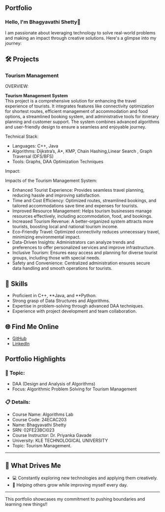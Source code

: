 ## Portfolio

### Hello, I'm Bhagyavathi Shetty👋

I am passionate about leveraging technology to solve real-world problems and making an impact through creative solutions. 
Here's a glimpse into my journey:  


## 🛠 Projects

### Tourism Management

OVERVIEW:  

**Tourism Management System**  
This project is a comprehensive solution for enhancing the travel experience of tourists. It integrates features like connectivity optimization for shortest routes, efficient management of accommodation and food options, a streamlined booking system, and administrative tools for itinerary planning and customer support. The system combines advanced algorithms and user-friendly design to ensure a seamless and enjoyable journey.

Technical Stack:  

- Languages: C++, Java  
- Algorithms: Dijkstra’s, A*, KMP, Chain Hashing,Linear Search , Graph Traversal (DFS/BFS)
- Tools: Graphs, DAA Optimization Techniques  

Impact:  

Impacts of the Tourism Management System:

- Enhanced Tourist Experience: Provides seamless travel planning, reducing hassle and improving satisfaction.
- Time and Cost Efficiency: Optimized routes, streamlined bookings, and tailored accommodations save time and expenses for tourists.
- Improved Resource Management: Helps tourism businesses manage resources effectively, including accommodation, food, and bookings.
- Increased Tourism Revenue: A better-organized system attracts more tourists, boosting local and national tourism income.
- Eco-Friendly Travel: Optimized connectivity reduces unnecessary travel, minimizing environmental impact.
- Data-Driven Insights: Administrators can analyze trends and preferences to offer personalized services and improve infrastructure.
- Inclusive Tourism: Ensures easy access and planning for diverse tourist groups, including those with special needs.
- Safety and Convenience: Centralized administration ensures secure data handling and smooth operations for tourists.







## 🚀 Skills  

- Proficient in C++, **Java, and **Python.  
- Strong grasp of Data Structures and Algorithms.  
- Expertise in problem-solving through advanced DAA techniques.  
- Experience with project development and team collaboration.  


## 🌐 Find Me Online

- [GitHub](https://github.com/Bhagyavathi162004/PORTFOLIO.github.io/edit/main/README.md)
- [LinkedIn](https://www.linkedin.com/in/bhagyavathi-shetty-4b6071345?utm_source=share&utm_campaign=share_via&utm_content=profile&utm_medium=android_app)

## Portfolio Highlights

### 🎯 Topic: 

- DAA (Design and Analysis of Algorithms)  
- Focus: Algorithmic Problem Solving for Tourism Management

### 📋 Details:

- Course Name: Algorithms Lab 
- Course Code: 24ECAC203 
- Name: Bhagyavathi Shetty 
- SRN: 02FE23BCI023
- Course Instructor: Dr. Priyanka Gavade  
- University: KLE TECHNOLOGICAL UNIVERSITY
- Topic: Tourism Management.

---

## 🎨 What Drives Me  
- 💻 Constantly exploring new technologies and applying them creatively.  
- 🤝 Helping others grow while improving myself every day.  
  

---

This portfolio showcases my commitment to pushing boundaries and learning new things!!
